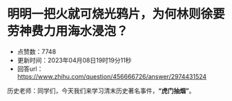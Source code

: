 # 明明一把火就可烧光鸦片，为何林则徐要劳神费力用海水浸泡？
- 点赞数：7748
- 更新时间：2023年04月08日19时19分11秒
- 回答url：https://www.zhihu.com/question/456666726/answer/2974431524
<body>
 <p data-pid="dBnsrPFK">历史老师：同学们，今天我们来学习清末历史著名事件，<b>“虎门抽烟”</b>。</p>
</body>